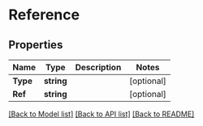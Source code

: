 # Reference

## Properties
Name | Type | Description | Notes
------------ | ------------- | ------------- | -------------
**Type** | **string** |  | [optional] 
**Ref** | **string** |  | [optional] 

[[Back to Model list]](../README.md#documentation-for-models) [[Back to API list]](../README.md#documentation-for-api-endpoints) [[Back to README]](../README.md)


